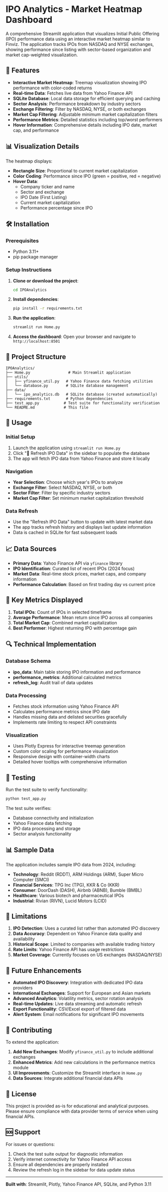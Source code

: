 # IPO Analytics - Market Heatmap Dashboard

A comprehensive Streamlit application that visualizes Initial Public Offering (IPO) performance data using an interactive market heatmap similar to Finviz. The application tracks IPOs from NASDAQ and NYSE exchanges, showing performance since listing with sector-based organization and market cap-weighted visualization.

## 🚀 Features

- **Interactive Market Heatmap**: Treemap visualization showing IPO performance with color-coded returns
- **Real-time Data**: Fetches live data from Yahoo Finance API
- **SQLite Database**: Local data storage for efficient querying and caching
- **Sector Analysis**: Performance breakdown by industry sectors
- **Exchange Filtering**: Filter by NASDAQ, NYSE, or both exchanges
- **Market Cap Filtering**: Adjustable minimum market capitalization filters
- **Performance Metrics**: Detailed statistics including top/worst performers
- **Hover Information**: Comprehensive details including IPO date, market cap, and performance

## 📊 Visualization Details

The heatmap displays:
- **Rectangle Size**: Proportional to current market capitalization
- **Color Coding**: Performance since IPO (green = positive, red = negative)
- **Hover Data**: 
  - Company ticker and name
  - Sector and exchange
  - IPO Date (First Listing)
  - Current market capitalization
  - Performance percentage since IPO

## 🛠️ Installation

### Prerequisites
- Python 3.11+
- pip package manager

### Setup Instructions

1. **Clone or download the project**:
   ```bash
   cd IPOAnalytics
   ```

2. **Install dependencies**:
   ```bash
   pip install -r requirements.txt
   ```

3. **Run the application**:
   ```bash
   streamlit run Home.py
   ```

4. **Access the dashboard**:
   Open your browser and navigate to `http://localhost:8501`

## 📁 Project Structure

```
IPOAnalytics/
├── Home.py                 # Main Streamlit application
├── utils/
│   ├── yfinance_util.py   # Yahoo Finance data fetching utilities
│   └── database.py        # SQLite database management
├── data/
│   └── ipo_analytics.db   # SQLite database (created automatically)
├── requirements.txt       # Python dependencies
├── test_app.py           # Test suite for functionality verification
└── README.md             # This file
```

## 🔧 Usage

### Initial Setup
1. Launch the application using `streamlit run Home.py`
2. Click "🔄 Refresh IPO Data" in the sidebar to populate the database
3. The app will fetch IPO data from Yahoo Finance and store it locally

### Navigation
- **Year Selection**: Choose which year's IPOs to analyze
- **Exchange Filter**: Select NASDAQ, NYSE, or both
- **Sector Filter**: Filter by specific industry sectors
- **Market Cap Filter**: Set minimum market capitalization threshold

### Data Refresh
- Use the "Refresh IPO Data" button to update with latest market data
- The app tracks refresh history and displays last update information
- Data is cached in SQLite for fast subsequent loads

## 📈 Data Sources

- **Primary Data**: Yahoo Finance API via `yfinance` library
- **IPO Identification**: Curated list of recent IPOs (2024 focus)
- **Market Data**: Real-time stock prices, market caps, and company information
- **Performance Calculation**: Based on first trading day vs current price

## 🎯 Key Metrics Displayed

1. **Total IPOs**: Count of IPOs in selected timeframe
2. **Average Performance**: Mean return since IPO across all companies
3. **Total Market Cap**: Combined market capitalization
4. **Best Performer**: Highest returning IPO with percentage gain

## 🔍 Technical Implementation

### Database Schema
- **ipo_data**: Main table storing IPO information and performance
- **performance_metrics**: Additional calculated metrics
- **refresh_log**: Audit trail of data updates

### Data Processing
- Fetches stock information using Yahoo Finance API
- Calculates performance metrics since IPO date
- Handles missing data and delisted securities gracefully
- Implements rate limiting to respect API constraints

### Visualization
- Uses Plotly Express for interactive treemap generation
- Custom color scaling for performance visualization
- Responsive design with container-width charts
- Detailed hover tooltips with comprehensive information

## 🧪 Testing

Run the test suite to verify functionality:

```bash
python test_app.py
```

The test suite verifies:
- Database connectivity and initialization
- Yahoo Finance data fetching
- IPO data processing and storage
- Sector analysis functionality

## 📊 Sample Data

The application includes sample IPO data from 2024, including:
- **Technology**: Reddit (RDDT), ARM Holdings (ARM), Super Micro Computer (SMCI)
- **Financial Services**: TPG Inc (TPG), KKR & Co (KKR)
- **Consumer**: DoorDash (DASH), Airbnb (ABNB), Bumble (BMBL)
- **Healthcare**: Various biotech and pharmaceutical IPOs
- **Industrial**: Rivian (RIVN), Lucid Motors (LCID)

## 🚨 Limitations

1. **IPO Detection**: Uses a curated list rather than automated IPO discovery
2. **Data Accuracy**: Dependent on Yahoo Finance data quality and availability
3. **Historical Scope**: Limited to companies with available trading history
4. **Rate Limits**: Yahoo Finance API has usage restrictions
5. **Market Coverage**: Currently focuses on US exchanges (NASDAQ/NYSE)

## 🔮 Future Enhancements

- **Automated IPO Discovery**: Integration with dedicated IPO data providers
- **International Exchanges**: Support for European and Asian markets
- **Advanced Analytics**: Volatility metrics, sector rotation analysis
- **Real-time Updates**: Live data streaming and automatic refresh
- **Export Functionality**: CSV/Excel export of filtered data
- **Alert System**: Email notifications for significant IPO movements

## 🤝 Contributing

To extend the application:

1. **Add New Exchanges**: Modify `yfinance_util.py` to include additional exchanges
2. **Enhanced Metrics**: Add new calculations in the performance metrics module
3. **UI Improvements**: Customize the Streamlit interface in `Home.py`
4. **Data Sources**: Integrate additional financial data APIs

## 📄 License

This project is provided as-is for educational and analytical purposes. Please ensure compliance with data provider terms of service when using financial APIs.

## 🆘 Support

For issues or questions:
1. Check the test suite output for diagnostic information
2. Verify internet connectivity for Yahoo Finance API access
3. Ensure all dependencies are properly installed
4. Review the refresh log in the sidebar for data update status

---

**Built with**: Streamlit, Plotly, Yahoo Finance API, SQLite, and Python 3.11
